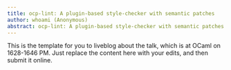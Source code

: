 ```yaml
---
title: ocp-lint: A plugin-based style-checker with semantic patches
author: whoami (Anonymous)
abstract: ocp-lint: A plugin-based style-checker with semantic patches
---
```


This is the template for you to liveblog about the talk,
which is at OCaml on 1628-1646 PM.  Just replace the content here
with your edits, and then submit it online.
